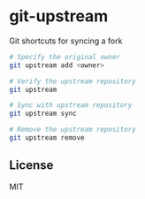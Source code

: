 # git-upstream
Git shortcuts for syncing a fork

```sh
# Specify the original owner
git upstream add <owner>

# Verify the upstream repository
git upstream

# Sync with upstream repository
git upstream sync

# Remove the upstream repository
git upstream remove
```

## License

MIT
